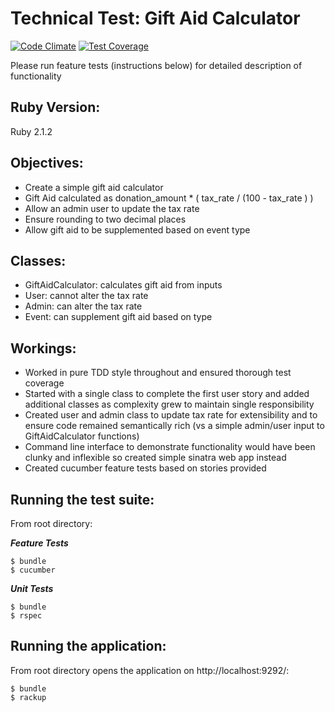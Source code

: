 Technical Test: Gift Aid Calculator
===================================

[![Code Climate](https://codeclimate.com/github/foxjerem/gift-aid-calculator/badges/gpa.svg)](https://codeclimate.com/github/foxjerem/gift-aid-calculator) [![Test Coverage](https://codeclimate.com/github/foxjerem/gift-aid-calculator/badges/coverage.svg)](https://codeclimate.com/github/foxjerem/gift-aid-calculator)

Please run feature tests (instructions below) for detailed description of functionality

Ruby Version:
-------------
Ruby 2.1.2

Objectives:
-----------
- Create a simple gift aid calculator
- Gift Aid calculated as donation_amount * ( tax_rate / (100 - tax_rate ) )
- Allow an admin user to update the tax rate
- Ensure rounding to two decimal places
- Allow gift aid to be supplemented based on event type

Classes:
--------
- GiftAidCalculator: calculates gift aid from inputs
- User: cannot alter the tax rate
- Admin: can alter the tax rate
- Event: can supplement gift aid based on type

Workings:
---------
- Worked in pure TDD style throughout and ensured thorough test coverage
- Started with a single class to complete the first user story and added additional classes as complexity grew to maintain single responsibility
- Created user and admin class to update tax rate for extensibility and to ensure code remained semantically rich (vs a simple admin/user input to GiftAidCalculator functions)
- Command line interface to demonstrate functionality would have been clunky and inflexible so created simple sinatra web app instead
- Created cucumber feature tests based on stories provided

Running the test suite:
-----------------------
From root directory:

***Feature Tests***
```shell
$ bundle
$ cucumber
```

***Unit Tests***
```shell
$ bundle
$ rspec
```

Running the application:
------------------------
From root directory opens the application on http://localhost:9292/:

```shell
$ bundle
$ rackup 
```

